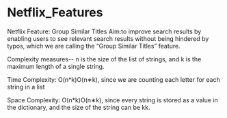 # Netflix_Features
Netflix Feature: Group Similar Titles
Aim:to improve search results by enabling users to see relevant search results without being hindered by typos, which we are calling the “Group Similar Titles” feature.

Complexity measures--
n is the size of the list of strings, and k is the maximum length of a single string.

Time Complexity: O(n*k)O(n∗k), since we are counting each letter for each string in a list

Space Complexity: O(n*k)O(n∗k), since every string is stored as a value in the dictionary, and the size of the string can be kk.
